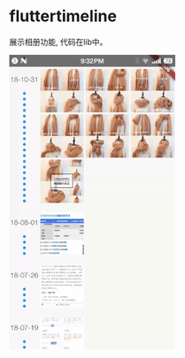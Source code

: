 # fluttertimeline

展示相册功能, 代码在lib中。

![ablums](https://github.com/sunhang/flutter_timeline/blob/master/ablums.gif)

